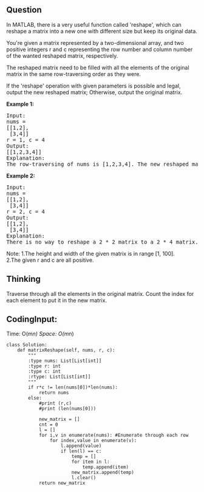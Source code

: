 ## Question
In MATLAB, there is a very useful function called 'reshape', which can reshape a matrix into a new one with different size but keep its original data.

You're given a matrix represented by a two-dimensional array, and two positive integers r and c representing the row number and column number of the wanted reshaped matrix, respectively.

The reshaped matrix need to be filled with all the elements of the original matrix in the same row-traversing order as they were.

If the 'reshape' operation with given parameters is possible and legal, output the new reshaped matrix; Otherwise, output the original matrix.

**Example 1:**   
<pre>
Input: 
nums = 
[[1,2],
 [3,4]]
r = 1, c = 4
Output: 
[[1,2,3,4]]
Explanation:
The row-traversing of nums is [1,2,3,4]. The new reshaped matrix is a 1 * 4 matrix, fill it row by row by using the previous list.
</pre>
**Example 2:**
<pre>
Input: 
nums = 
[[1,2],
 [3,4]]
r = 2, c = 4
Output: 
[[1,2],
 [3,4]]
Explanation:
There is no way to reshape a 2 * 2 matrix to a 2 * 4 matrix. So output the original matrix.
</pre>

Note:
1.The height and width of the given matrix is in range [1, 100].</br>
2.The given r and c are all positive.

## Thinking
Traverse through all the elements in the original matrix. Count the index for each element to put it in the new matrix.
## CodingInput: 
Time: O(m*n) 
Space: O(m*n)
```python3
class Solution:
    def matrixReshape(self, nums, r, c):
        """
        :type nums: List[List[int]]
        :type r: int
        :type c: int
        :rtype: List[List[int]]
        """
        if r*c != len(nums[0])*len(nums):
            return nums
        else:
            #print (r,c)
            #print (len(nums[0]))
            
            new_matrix = []
            cnt = 0
            l = []
            for i,v in enumerate(nums): #Enumerate through each row
                for index,value in enumerate(v):
                    l.append(value)
                    if len(l) == c:
                        temp = []
                        for item in l:
                            temp.append(item)
                        new_matrix.append(temp)
                        l.clear()
            return new_matrix
```

